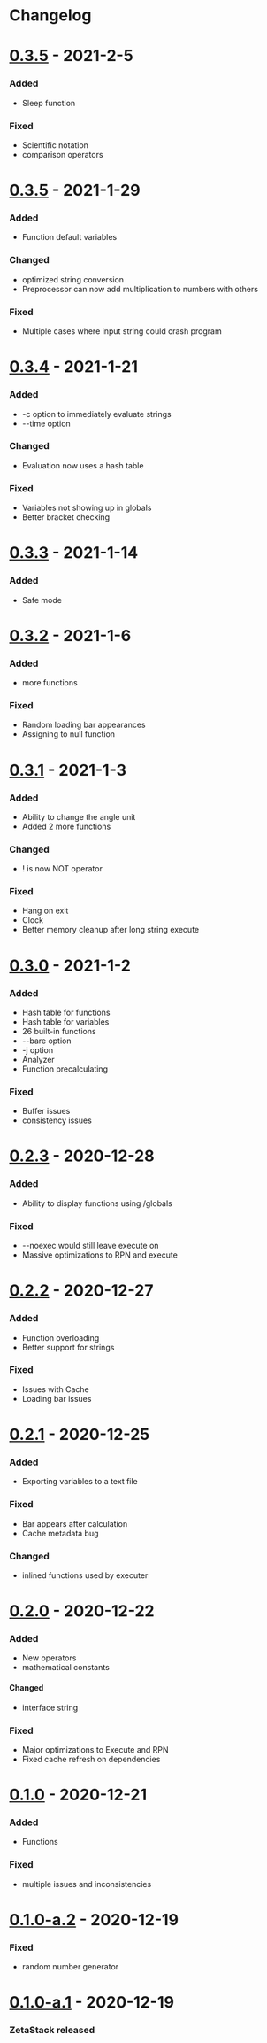 # Changelog

# [0.3.5](#0.3.6) - 2021-2-5

### Added

- Sleep function

### Fixed

- Scientific notation
- comparison operators

# [0.3.5](#0.3.5) - 2021-1-29

### Added

- Function default variables

### Changed

- optimized string conversion
- Preprocessor can now add multiplication to numbers with others

### Fixed

- Multiple cases where input string could crash program

# [0.3.4](#0.3.4) - 2021-1-21

### Added

- -c option to immediately evaluate strings
- --time option

### Changed

- Evaluation now uses a hash table

### Fixed

- Variables not showing up in globals
- Better bracket checking

# [0.3.3](#0.3.3) - 2021-1-14

### Added

- Safe mode

# [0.3.2](#0.3.2) - 2021-1-6

### Added

- more functions

### Fixed

- Random loading bar appearances
- Assigning to null function



# [0.3.1](#0.3.1) - 2021-1-3

### Added

- Ability to change the angle unit
- Added 2 more functions

### Changed
- ! is now NOT operator

### Fixed

- Hang on exit
- Clock
- Better memory cleanup after long string execute

# [0.3.0](#0.3.0) - 2021-1-2

### Added

- Hash table for functions
- Hash table for variables
- 26 built-in functions
- --bare option
- -j option
- Analyzer
- Function precalculating

### Fixed

- Buffer issues
- consistency issues

# [0.2.3](#0.2.3) - 2020-12-28

### Added

- Ability to display functions using /globals

### Fixed

- --noexec would still leave execute on
- Massive optimizations to RPN and execute

# [0.2.2](#0.2.2) - 2020-12-27

### Added

- Function overloading
- Better support for strings

### Fixed

- Issues with Cache
- Loading bar issues

# [0.2.1](#0.2.1) - 2020-12-25

### Added

- Exporting variables to a text file

### Fixed

- Bar appears after calculation
- Cache metadata bug

### Changed

- inlined functions used by executer

# [0.2.0](#0.2.0) - 2020-12-22

### Added

- New operators
- mathematical constants

#### Changed

- interface string

### Fixed

- Major optimizations to Execute and RPN
- Fixed cache refresh on dependencies

# [0.1.0](#0.1.0) - 2020-12-21

### Added

- Functions

### Fixed

- multiple issues and inconsistencies



# [0.1.0-a.2](#0.1.0-a.2) - 2020-12-19

### Fixed

- random number generator

# [0.1.0-a.1](#0.1.0-a.1) - 2020-12-19

### ZetaStack released

